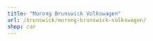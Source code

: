 ```yaml
---
title: "Morong Brunswick Volkswagen"
url: /brunswick/morong-brunswick-volkswagen/
shop: car
---
```

